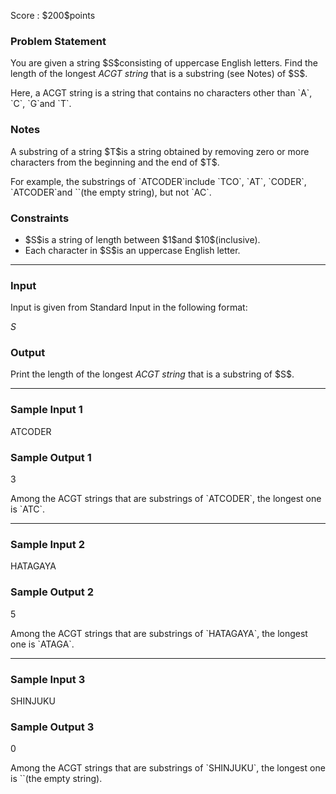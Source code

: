 
<div>

<span>

<span>

<p>
Score : $200$points
</p>

<div>

<section>

### **Problem Statement**

<p>
You are given a string $S$consisting of uppercase English letters. Find the length of the longest 
<em>
ACGT string
</em>
that is a substring (see Notes) of $S$.
</p>

<p>
Here, a ACGT string is a string that contains no characters other than `A`, `C`, `G`and `T`.
</p>

</section>

</div>

<div>

<section>

### **Notes**

<p>
A substring of a string $T$is a string obtained by removing zero or more characters from the beginning and the end of $T$.
</p>

<p>
For example, the substrings of `ATCODER`include `TCO`, `AT`, `CODER`, `ATCODER`and ``(the empty string), but not `AC`.
</p>

</section>

</div>

<div>

<section>

### **Constraints**

<ul>

<li>
$S$is a string of length between $1$and $10$(inclusive).
</li>

<li>
Each character in $S$is an uppercase English letter.
</li>

</ul>

</section>

</div>

---

<div>

<div>

<section>

### **Input**

<p>
Input is given from Standard Input in the following format:
</p>

<div>

$S$
</div>

</section>

</div>

<div>

<section>

### **Output**

<p>
Print the length of the longest 
<em>
ACGT string
</em>
that is a substring of $S$.
</p>

</section>

</div>

</div>

---

<div>

<section>

### **Sample Input 1**

<div>

ATCODER

</div>

</section>

</div>

<div>

<section>

### **Sample Output 1**

<div>

3

</div>

<p>
Among the ACGT strings that are substrings of `ATCODER`, the longest one is `ATC`.
</p>

</section>

</div>

---

<div>

<section>

### **Sample Input 2**

<div>

HATAGAYA

</div>

</section>

</div>

<div>

<section>

### **Sample Output 2**

<div>

5

</div>

<p>
Among the ACGT strings that are substrings of `HATAGAYA`, the longest one is `ATAGA`.
</p>

</section>

</div>

---

<div>

<section>

### **Sample Input 3**

<div>

SHINJUKU

</div>

</section>

</div>

<div>

<section>

### **Sample Output 3**

<div>

0

</div>

<p>
Among the ACGT strings that are substrings of `SHINJUKU`, the longest one is ``(the empty string).
</p>

</section>

</div>

</span>

</span>

</div>
